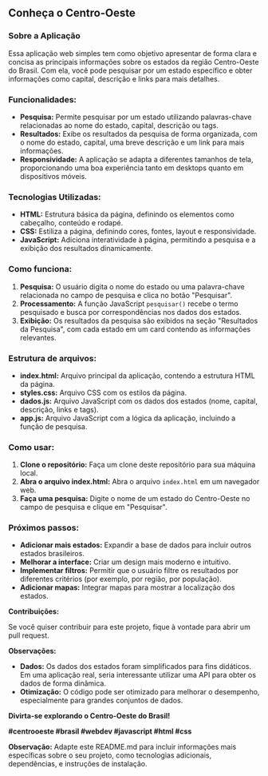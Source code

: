 ## **Conheça o Centro-Oeste**

### **Sobre a Aplicação**

Essa aplicação web simples tem como objetivo apresentar de forma clara e concisa as principais informações sobre os estados da região Centro-Oeste do Brasil. Com ela, você pode pesquisar por um estado específico e obter informações como capital, descrição e links para mais detalhes.

### **Funcionalidades:**

* **Pesquisa:** Permite pesquisar por um estado utilizando palavras-chave relacionadas ao nome do estado, capital, descrição ou tags.
* **Resultados:** Exibe os resultados da pesquisa de forma organizada, com o nome do estado, capital, uma breve descrição e um link para mais informações.
* **Responsividade:** A aplicação se adapta a diferentes tamanhos de tela, proporcionando uma boa experiência tanto em desktops quanto em dispositivos móveis.

### **Tecnologias Utilizadas:**

* **HTML:** Estrutura básica da página, definindo os elementos como cabeçalho, conteúdo e rodapé.
* **CSS:** Estiliza a página, definindo cores, fontes, layout e responsividade.
* **JavaScript:** Adiciona interatividade à página, permitindo a pesquisa e a exibição dos resultados dinamicamente.

### **Como funciona:**

1. **Pesquisa:** O usuário digita o nome do estado ou uma palavra-chave relacionada no campo de pesquisa e clica no botão "Pesquisar".
2. **Processamento:** A função JavaScript `pesquisar()` recebe o termo pesquisado e busca por correspondências nos dados dos estados.
3. **Exibição:** Os resultados da pesquisa são exibidos na seção "Resultados da Pesquisa", com cada estado em um card contendo as informações relevantes.

### **Estrutura de arquivos:**

* **index.html:** Arquivo principal da aplicação, contendo a estrutura HTML da página.
* **styles.css:** Arquivo CSS com os estilos da página.
* **dados.js:** Arquivo JavaScript com os dados dos estados (nome, capital, descrição, links e tags).
* **app.js:** Arquivo JavaScript com a lógica da aplicação, incluindo a função de pesquisa.

### **Como usar:**

1. **Clone o repositório:** Faça um clone deste repositório para sua máquina local.
2. **Abra o arquivo index.html:** Abra o arquivo `index.html` em um navegador web.
3. **Faça uma pesquisa:** Digite o nome de um estado do Centro-Oeste no campo de pesquisa e clique em "Pesquisar".

### **Próximos passos:**

* **Adicionar mais estados:** Expandir a base de dados para incluir outros estados brasileiros.
* **Melhorar a interface:** Criar um design mais moderno e intuitivo.
* **Implementar filtros:** Permitir que o usuário filtre os resultados por diferentes critérios (por exemplo, por região, por população).
* **Adicionar mapas:** Integrar mapas para mostrar a localização dos estados.

**Contribuições:**

Se você quiser contribuir para este projeto, fique à vontade para abrir um pull request.

**Observações:**

* **Dados:** Os dados dos estados foram simplificados para fins didáticos. Em uma aplicação real, seria interessante utilizar uma API para obter os dados de forma dinâmica.
* **Otimização:** O código pode ser otimizado para melhorar o desempenho, especialmente para grandes conjuntos de dados.

**Divirta-se explorando o Centro-Oeste do Brasil!**

**#centrooeste #brasil #webdev #javascript #html #css**


**Observação:** Adapte este README.md para incluir informações mais específicas sobre o seu projeto, como tecnologias adicionais, dependências, e instruções de instalação.
